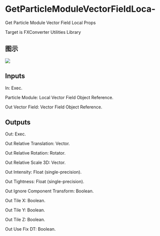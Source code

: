 # GetParticleModuleVectorFieldLoca-

Get Particle Module Vector Field Local Props

Target is FXConverter Utilities Library

## 图示

![]($-20221218-19030577.png)

## Inputs

In: Exec.

Particle Module: Local Vector Field Object Reference.

Out Vector Field: Vector Field Object Reference.  

## Outputs

Out: Exec.

Out Relative Translation: Vector.

Out Relative Rotation: Rotator.

Out Relative Scale 3D: Vector.

Out Intensity: Float (single-precision).

Out Tightness: Float (single-precision).

Out Ignore Component Transform: Boolean.

Out Tile X: Boolean.

Out Tile Y: Boolean.

Out Tile Z: Boolean.

Out Use Fix DT: Boolean.

